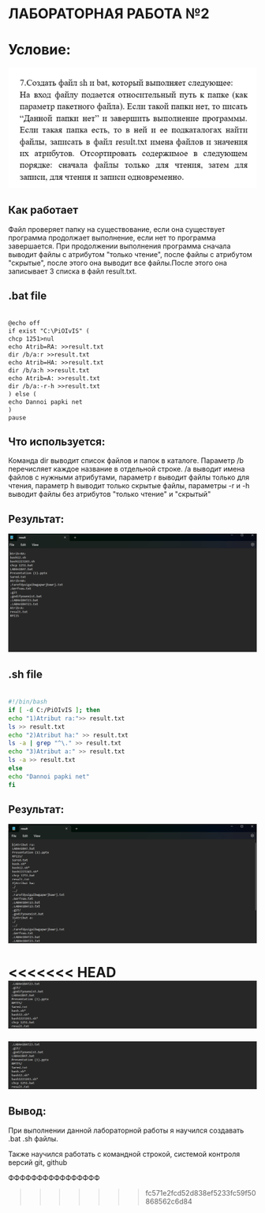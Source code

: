 # ЛАБОРАТОРНАЯ РАБОТА №2

# Условие:

![image](Images/Условие.png)

## Как работает 

Файл проверяет папку на существование, если она существует программа продолжает выполнение,
если нет то программа завершается.
При продолжении выполнения программа сначала выводит файлы с атрибутом "только чтение",
после файлы с атрибутом "скрытые", после этого она выводит все файлы.После этого она записывает 3 списка в файл result.txt.

## .bat file
```batch

@echo off
if exist "C:\PiOIvIS" (
chcp 1251>nul
echo Atrib=RA: >>result.txt
dir /b/a:r >>result.txt
echo Atrib=HA: >>result.txt
dir /b/a:h >>result.txt
echo Atrib=A: >>result.txt
dir /b/a:-r-h >>result.txt
) else (
echo Dannoi papki net
)
pause
```
## Что используется:
Команда dir выводит список файлов и папок в каталоге.
Параметр /b перечисляет каждое название в отдельной строке.
/a выводит имена файлов с нужными атрибутами,
параметр r выводит файлы только для чтения,
параметр h выводит только скрытые файлы,
параметры -r и -h выводит файлы без атрибутов "только чтение" и "скрытый"

## Результат:

![image2](Images/RezBAT.png)

## .sh file 

```sh

#!/bin/bash
if [ -d C:/PiOIvIS ]; then 
echo "1)Atribut ra:">> result.txt
ls >> result.txt
echo "2)Atribut ha:" >> result.txt
ls -a | grep "^\." >> result.txt
echo "3)Atribut a:" >> result.txt
ls -a >> result.txt
else 
echo "Dannoi papki net"
fi
```
## Результат: 

![image3](Images/Результат.png)

<<<<<<< HEAD
![image4](Images/Результат(2).png)
=======
![image4](Images/Результат(2).png)

## Вывод:

При выполнении данной лабораторной работы я научился создавать .bat .sh файлы.

Также научился работать с командной строкой, системой контроля версий git, github


ФФФФФФФФФФФФФФФФ






>>>>>>> fc571e2fcd52d838ef5233fc59f50868562c6d84
